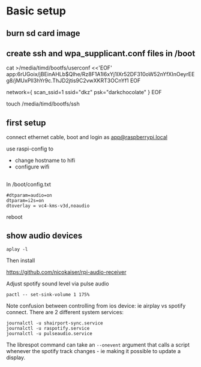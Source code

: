 # Basic setup

## burn sd card image
## create ssh and wpa_supplicant.conf files in /boot


cat >/media/timd/bootfs/userconf <<'EOF'
app:$6$rUGoix/jBEinAHLb$Qlhe/Rz8F1A1l6xYj1IXr52DF310oW52nYfXInOeyrEEg8/jMUxPlI3hYr9c.ThJD2jtis9C2vwXKRT3OCnYf1
EOF

network={
 scan_ssid=1
 ssid="dkz"
 psk="darkchocolate"
}
EOF

touch /media/timd/bootfs/ssh

## first setup

connect ethernet cable, boot and login as app@raspberrypi.local

use raspi-config to
 - change hostname to hifi
 - configure wifi

##

In /boot/config.txt

```
#dtparam=audio=on
dtparam=i2s=on
dtoverlay = vc4-kms-v3d,noaudio
```

reboot 


## show audio devices

```
aplay -l
```



Then install

https://github.com/nicokaiser/rpi-audio-receiver


Adjust spotify sound level via pulse audio

```
pactl -- set-sink-volume 1 175%
```

Note confusion between controlling from ios device: ie airplay vs spotify connect. There are 2 different
system services:
 
```
journalctl -u shairport-sync.service
journalctl -u raspotify.service
journalctl -u pulseaudio.service
```

The librespot command can take an `--onevent` argument that calls a script whenever the spotify
track changes - ie making it possible to update a display.
